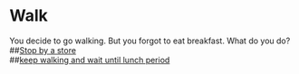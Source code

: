 # Walk 
You decide to go walking. But you forgot to eat breakfast. What do you do?  
##[Stop by a store](store.md)  
##[keep walking and wait until lunch period](hopital.md)  